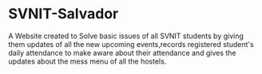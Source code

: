 # SVNIT-Salvador
A Website created to Solve basic issues of all SVNIT students by giving them updates of all the new upcoming events,records registered student's daily attendance to make aware about their attendance and gives the updates about the mess menu of all the hostels. 
